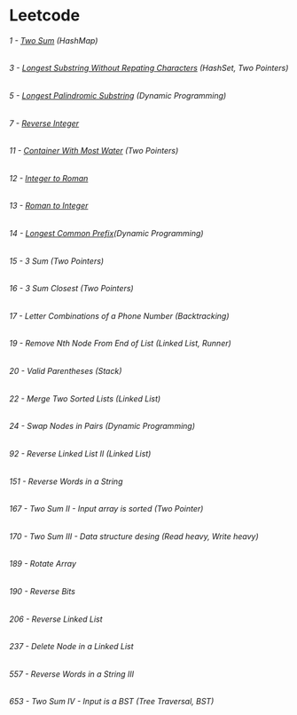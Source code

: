 # Leetcode
###### 1 - [Two Sum](https://leetcode.com/problems/two-sum/description/) (HashMap)
###### 3 - [Longest Substring Without Repating Characters](https://leetcode.com/problems/longest-substring-without-repeating-characters/description/) (HashSet, Two Pointers)
###### 5 - [Longest Palindromic Substring](https://leetcode.com/problems/longest-substring-without-repeating-characters/description/) (Dynamic Programming)
###### 7 - [Reverse Integer](https://leetcode.com/problems/reverse-integer/description/)
###### 11 - [Container With Most Water](https://leetcode.com/problems/container-with-most-water/description/) (Two Pointers)
###### 12 - [Integer to Roman](https://leetcode.com/problems/integer-to-roman/description/)
###### 13 - [Roman to Integer](https://leetcode.com/problems/roman-to-integer/)
###### 14 - [Longest Common Prefix](https://leetcode.com/problems/longest-common-prefix/description/)(Dynamic Programming)
###### 15 - 3 Sum (Two Pointers)
###### 16 - 3 Sum Closest (Two Pointers)
###### 17 - Letter Combinations of a Phone Number (Backtracking)
###### 19 - Remove Nth Node From End of List (Linked List, Runner)
###### 20 - Valid Parentheses (Stack)
###### 22 - Merge Two Sorted Lists (Linked List)
###### 24 - Swap Nodes in Pairs (Dynamic Programming)
###### 92 - Reverse Linked List II (Linked List)
###### 151 - Reverse Words in a String 
###### 167 - Two Sum II - Input array is sorted (Two Pointer)
###### 170 - Two Sum III - Data structure desing (Read heavy, Write heavy)
###### 189 - Rotate Array
###### 190 - Reverse Bits
###### 206 - Reverse Linked List
###### 237 - Delete Node in a Linked List
###### 557 - Reverse Words in a String III
###### 653 - Two Sum IV - Input is a BST (Tree Traversal, BST)

